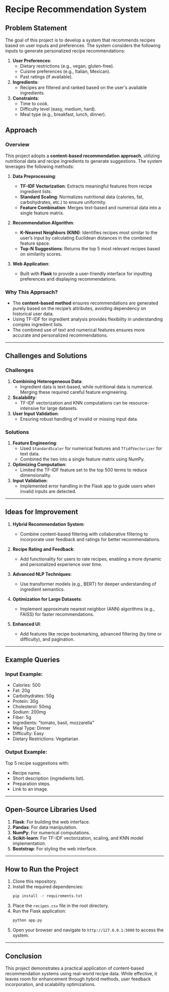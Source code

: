 # Recipe Recommendation System

## Problem Statement
The goal of this project is to develop a system that recommends recipes based on user inputs and preferences. The system considers the following inputs to generate personalized recipe recommendations:

1. **User Preferences**:
   - Dietary restrictions (e.g., vegan, gluten-free).
   - Cuisine preferences (e.g., Italian, Mexican).
   - Past ratings (if available).
2. **Ingredients**:
   - Recipes are filtered and ranked based on the user's available ingredients.
3. **Constraints**:
   - Time to cook.
   - Difficulty level (easy, medium, hard).
   - Meal type (e.g., breakfast, lunch, dinner).

## Approach

### Overview
This project adopts a **content-based recommendation approach**, utilizing nutritional data and recipe ingredients to generate suggestions. The system leverages the following methods:

1. **Data Preprocessing**:
   - **TF-IDF Vectorization**: Extracts meaningful features from recipe ingredient lists.
   - **Standard Scaling**: Normalizes nutritional data (calories, fat, carbohydrates, etc.) to ensure uniformity.
   - **Feature Combination**: Merges text-based and numerical data into a single feature matrix.

2. **Recommendation Algorithm**:
   - **K-Nearest Neighbors (KNN)**: Identifies recipes most similar to the user’s input by calculating Euclidean distances in the combined feature space.
   - **Top-N Suggestions**: Returns the top 5 most relevant recipes based on similarity scores.

3. **Web Application**:
   - Built with **Flask** to provide a user-friendly interface for inputting preferences and displaying recommendations.

### Why This Approach?
- The **content-based method** ensures recommendations are generated purely based on the recipe’s attributes, avoiding dependency on historical user data.
- Using TF-IDF for ingredient analysis provides flexibility in understanding complex ingredient lists.
- The combined use of text and numerical features ensures more accurate and personalized recommendations.

---

## Challenges and Solutions

### Challenges
1. **Combining Heterogeneous Data**:
   - Ingredient data is text-based, while nutritional data is numerical. Merging these required careful feature engineering.
2. **Scalability**:
   - TF-IDF vectorization and KNN computations can be resource-intensive for large datasets.
3. **User Input Validation**:
   - Ensuring robust handling of invalid or missing input data.

### Solutions
1. **Feature Engineering**:
   - Used `StandardScaler` for numerical features and `TfidfVectorizer` for text data.
   - Combined the two into a single feature matrix using NumPy.
2. **Optimizing Computation**:
   - Limited the TF-IDF feature set to the top 500 terms to reduce dimensionality.
3. **Input Validation**:
   - Implemented error handling in the Flask app to guide users when invalid inputs are detected.

---

## Ideas for Improvement

1. **Hybrid Recommendation System**:
   - Combine content-based filtering with collaborative filtering to incorporate user feedback and ratings for better recommendations.

2. **Recipe Rating and Feedback**:
   - Add functionality for users to rate recipes, enabling a more dynamic and personalized experience over time.

3. **Advanced NLP Techniques**:
   - Use transformer models (e.g., BERT) for deeper understanding of ingredient semantics.

4. **Optimization for Large Datasets**:
   - Implement approximate nearest neighbor (ANN) algorithms (e.g., FAISS) for faster recommendations.

5. **Enhanced UI**:
   - Add features like recipe bookmarking, advanced filtering (by time or difficulty), and pagination.

---

## Example Queries

### Input Example:
- Calories: 500
- Fat: 20g
- Carbohydrates: 50g
- Protein: 30g
- Cholesterol: 50mg
- Sodium: 200mg
- Fiber: 5g
- Ingredients: "tomato, basil, mozzarella"
- Meal Type: Dinner
- Difficulty: Easy
- Dietary Restrictions: Vegetarian

### Output Example:
Top 5 recipe suggestions with:
- Recipe name.
- Short description (ingredients list).
- Preparation steps.
- Link to an image.

---

## Open-Source Libraries Used
1. **Flask**: For building the web interface.
2. **Pandas**: For data manipulation.
3. **NumPy**: For numerical computations.
4. **Scikit-learn**: For TF-IDF vectorization, scaling, and KNN model implementation.
5. **Bootstrap**: For styling the web interface.

---

## How to Run the Project
1. Clone this repository.
2. Install the required dependencies:
   ```bash
   pip install -r requirements.txt
   ```
3. Place the `recipes.csv` file in the root directory.
4. Run the Flask application:
   ```bash
   python app.py
   ```
5. Open your browser and navigate to `http://127.0.0.1:5000` to access the system.

---

## Conclusion
This project demonstrates a practical application of content-based recommendation systems using real-world recipe data. While effective, it leaves room for enhancement through hybrid methods, user feedback incorporation, and scalability optimizations.

